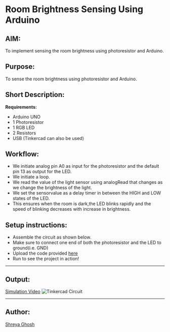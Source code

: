 # Room Brightness Sensing Using Arduino

## AIM:

To implement sensing the room brightness using photoresistor and Arduino.

## Purpose:

To sense the room brightness using photoresistor and Arduino.

## Short Description:

**Requirements:**

- Arduino UNO
- 1 Photoresistor
- 1 RGB LED
- 2 Resistors
- USB
  (Tinkercad can also be used)

## Workflow:

- We initiate analog pin A0 as input for the photoresistor and the default pin 13 as output for the LED.
- We initiate a loop.
- We read the value of the light sensor using analogRead that changes as we change the brightness of the light.
- We set the sensorvalue as a delay timer in between the HIGH and LOW states of the LED.
- This ensures when the room is dark,the LED blinks rapidly and the speed of blinking decreases with increase in brightness.

## Setup instructions:

- Assemble the circuit as shown below.
- Make sure to connect one end of both the photoresistor and the LED to ground(i.e. GND)
- Upload the code provided [here](https://github.com/shreya024/IoT-Spot/blob/main/Arduino/Room%20Brightness%20Sensing%20using%20Arduino/room_brightness_sensing_using_arduino.ino)
- Run to see the project in action!

---

## Output:

[Simulation Video](https://github.com/shreya024/IoT-Spot/blob/main/Arduino/Room%20Brightness%20Sensing%20using%20Arduino/Images/room_brightness_sensing_using_arduino.mp4)
![Tinkercad Circuit](https://github.com/shreya024/IoT-Spot/blob/main/Arduino/Room%20Brightness%20Sensing%20using%20Arduino/Images/room_brightness_sensing_using_arduino.png)

---

## Author:

[Shreya Ghosh](https://github.com/shreya024)
